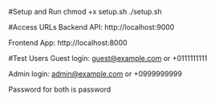 #Setup and Run
chmod +x setup.sh
./setup.sh

#Access URLs
Backend API: http://localhost:9000

Frontend App: http://localhost:8000

#Test Users
Guest
login: guest@example.com or +0111111111

Admin
login:    admin@example.com or +0999999999

Password for both is password

